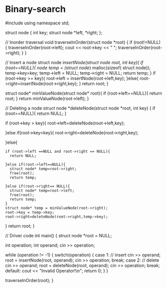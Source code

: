 # Binary-search
#include <iostream>
using namespace std;
 
struct node {
  int key;
  struct node *left, *right;
};

// Inorder traversal
void traverseInOrder(struct node *root) {
    if (root!=NULL){
        traverseInOrder(root->left);
        cout << root->key << " ";
        traverseInOrder(root->right);
    }
}

// Insert a node
struct node *insertNode(struct node *root, int key){
  if (root==NULL){
    node* temp = (struct node*) malloc(sizeof( struct node));
    temp->key=key; 
    temp->left = NULL;
    temp->right = NULL;
    return temp;
  }
  if (root->key >= key){
    root->left = insertNode(root->left,key);
  }else{
    root->right=insertNode(root->right,key);
  }
  return root;
}

struct node* minValueNode(struct node* root){
  if (root->left==NULL){
    return root;
  }
  return minValueNode(root->left);
}

// Deleting a node
struct node *deleteNode(struct node *root, int key) {
  if (root==NULL){
    return NULL;
  }
  
  if (root->key > key){
    root->left=deleteNode(root->left,key);
  
  }else if(root->key<key){
    root->right=deleteNode(root->right,key);
  
  }else{
    
    if (root->left ==NULL and root->right == NULL){
      return NULL;
    
    }else if(root->left==NULL){
      struct node* temp=root->right;
      free(root);
      return temp;
    
    }else if(root->right== NULL){
      struct node* temp=root->left;
      free(root);
      return temp;  
    }
    struct node* temp = minValueNode(root->right);
    root->key = temp->key;
    root->right=deleteNode(root->right,temp->key);
    
  }
  return root;
}

// Driver code
int main() {
  struct node *root = NULL;

  int operation;
  int operand;
  cin >> operation;

  while (operation != -1) {
    switch(operation) {
      case 1: // insert
        cin >> operand;
        root = insertNode(root, operand);
        cin >> operation;
        break;
      case 2: // delete
        cin >> operand;
        root = deleteNode(root, operand);
        cin >> operation;
        break;
      default:
        cout << "Invalid Operator!\n";
        return 0;
    }
  }
  
  traverseInOrder(root);
}
